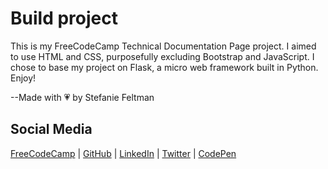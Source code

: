 # Build project
This is my FreeCodeCamp Technical Documentation Page project. I aimed to use HTML and CSS, purposefully excluding Bootstrap and JavaScript. I chose to base my project on Flask, a micro web framework built in Python. Enjoy!

--Made with 💗 by Stefanie Feltman

## Social Media
[FreeCodeCamp](https://www.freecodecamp.org/stefaniedev) |
[GitHub](https://github.com/stefaniedev) |
[LinkedIn](https://www.linkedin.com/in/stefaniefeltman/) |
[Twitter](https://twitter.com/stefaniedev) |
[CodePen](https://codepen.io/stefaniedev/)
